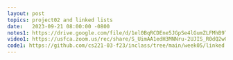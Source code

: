```yaml
---
layout: post
topics: project02 and linked lists
date:   2023-09-21 08:00:00 -0800
notes1: https://drive.google.com/file/d/1el0BqRCDEne5JGpSe4lGumZLFMhB9Tvl/view?usp=share_link
video1: https://usfca.zoom.us/rec/share/S_UimAA1edH3MNNru-2UJIS_R0dQ2wGK6YFQobd9aD6ASc-eKErE7tKtjDf3FuGa.I_Lsl0KKKIDMyZB4
code1: https://github.com/cs221-03-f23/inclass/tree/main/week05/linked
---
```

